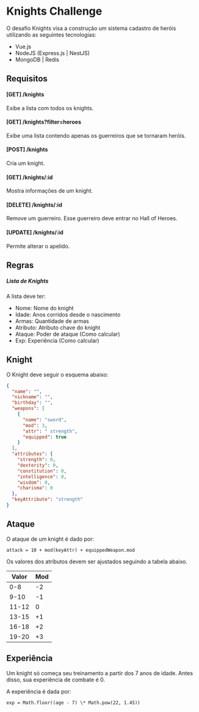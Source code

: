 # Knights Challenge

O desafio Knights visa a construção um sistema cadastro de heróis utilizando as
seguintes tecnologias:

- Vue.js
- NodeJS (Express.js | NestJS)
- MongoDB | Redis

## Requisitos

#### [GET] /knights

Exibe a lista com todos os knights.

#### [GET] /knights?filter=heroes

Exibe uma lista contendo apenas os guerreiros que se tornaram heróis.

#### [POST] /knights

Cria um knight.

#### [GET] /knights/:id

Mostra informações de um knight.

#### [DELETE] /knights/:id

Remove um guerreiro. Esse guerreiro deve entrar no Hall of Heroes.

#### [UPDATE] /knights/:id

Permite alterar o apelido.

## Regras

##### Lista de Knights

A lista deve ter:

- Nome: Nome do knight
- Idade: Anos corridos desde o nascimento
- Armas: Quantidade de armas
- Atributo: Atributo chave do knight
- Ataque: Poder de ataque (Como calcular)
- Exp: Experiência (Como calcular)

## Knight

O Knight deve seguir o esquema abaixo:

```json
{
  "name": "",
  "nickname": "",
  "birthday": "",
  "weapons": [
    {
      "name": "sword",
      "mod": 3,
      "attr": " strength",
      "equipped": true
    }
  ],
  "attributes": {
    "strength": 0,
    "dexterity": 0,
    "constitution": 0,
    "intelligence": 0,
    "wisdom": 0,
    "charisma": 0
  },
  "keyAttribute": "strength"
}
```

## Ataque

O ataque de um knight é dado por:

```
attack = 10 + mod(keyAttr) + equippedWeapon.mod
```

Os valores dos atributos devem ser ajustados seguindo a tabela abaixo.

| Valor | Mod |
| ----- | --- |
| 0-8   | -2  |
| 9-10  | -1  |
| 11-12 | 0   |
| 13-15 | +1  |
| 16-18 | +2  |
| 19-20 | +3  |

## Experiência

Um knight só começa seu treinamento a partir dos 7 anos de idade. Antes disso, sua experiência de combate é 0.

A experiência é dada por:

```
exp = Math.floor((age - 7) \* Math.pow(22, 1.45))
```
